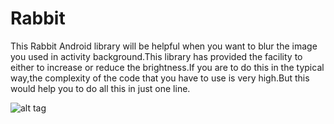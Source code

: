 # Rabbit



This Rabbit Android library will be helpful when you want to blur the  image you used in activity background.This library has provided the facility to either to increase or reduce the brightness.If you are to do this in the typical way,the complexity of the code that you have to use is very high.But this would help you to do all this  in just one line.



![alt tag](https://user-images.githubusercontent.com/29063580/27351860-5ab3ea7e-561c-11e7-84e3-1df469b1ca17.jpg)

